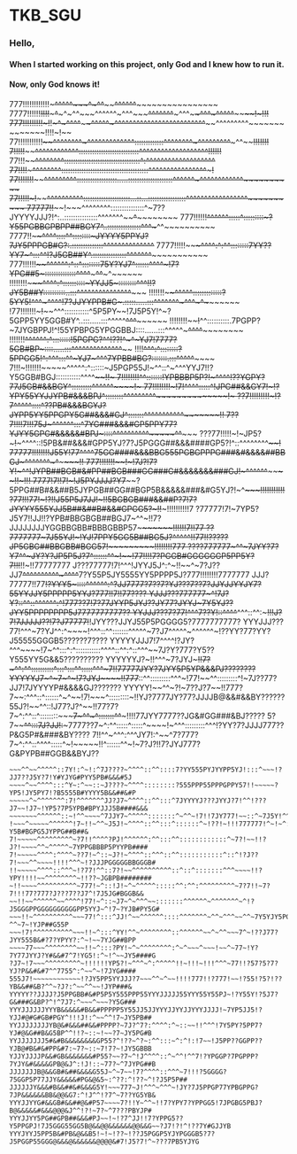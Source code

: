 # TKB_SGU
### Hello,
#### When I started working on this project, only God and I knew how to run it.
#### Now, only God knows it!
777!!!!!!!!!!!!~~~~~~~~~~~~~~~~~^^~~~~~~^~~^~~~~^~~~~~~~^~^~~^~~~~~~~~~~~~^~~^^^^^~~~~~~~~~~~~~~~~~~
7777!!!!!!~~!!!!~~~~~~~~~^~~~~~~~^~^^~~~^^^^^^~^^^~~~~~^^^^^^^~~~^^^~~~~^^^~^^^^^~~~~~~~~~~~~!~!!!~~
777!!!!!!!!!~~~!~~!~~~^~^^^^~~~~~~^^^^^~^^^^^^^^^^^^^^^^^^^^^^^^^~~~~^^^^^^^^^~~~~~~~~~~~~~~!!!!~!~~
77!!!!!!!!!!!~~~~~~~~~~^^^^^^^^~^^^^^^^^^^^^^:::::::::::::^^^^^^^^~^^^^^^^^^~~~~~~~~~^^~~~~~~!!!!!!!
7!!!!!~~~~~~~~~~~~~~~~~~^^^^^^^^^^^^:::::::::::::::::::::::::::^^^^^^^^^^^^^~~~~~~^^^^^^~~~~!!!!!!~~
77!!!~~~~~~~~~~~~~~~~~~~~^^^^^^^^::::::::::::::::::::::::::::::::::^:^^^^^^^^^^^^^^^^^^^~~~~~~~~~~~~
77!!!!~~~~~~~~~~~~~~~~~^^^^^^^^:::::::::::::::::::::::::::::::::::::::^^^~~^^^^^^^^^^^^^~~~~~~~~~~~!
77!!!!!!!~~~~~~~~^^^^~~^^^^^::::::::::::::::::.....::::::::::::::::::::^^^^^^~^^^^^^^^^^^^~~~~~~~~~~
77!!!!!~!~~~~~~~~^^^^^^^^^^:::::::::::::::::::::...::...:::::::::::::::::^^^^^^^^^^^^^^^^^~~~~~~~~~~
77777!!~~~~~~!~~~^^^^^^^^:::::::::::::::^~7??JYYYYJJJ?!^:..:::::::::::::::^^^^^^^~~~~~~^~~~~~~~~~~~~
777!!!!!!~~~~~~~~^^^^^^:::::^:::::::::~?Y55PGBBGPBPP##BGY7^..:::::::::::::::^^^~~~~~~~~~^^~~~~~~~~~~
7777!!~~~~~~~~~~~~^^^^::::^^::::::::~JYYYY5PPYJ?7JY5PPPGB#G?:.::::::::::::::^^^^^^^^^^^^^^~~~~~~~~~~
7777!!!!!~~~~~~~~~^^^^:^:^^::::::::7YY??YY7~^:::^^~~!?J5GB##Y^.:::::::::::::::^^^^^^~~^~~~~~~~~~~~~~
777!!!!!!~~~~~~^^^^^^:^::^::::::::75Y?YJ7^::::::^^^^~!7?YPG##5~::::::::::::::^^^^~~~~~~~^^~~~^~~~~~~
!!!!!!!!~~~~~~~~~^^^^:^::::::::::~YYJJ5~::::::::^^^~~!!?JY5B##Y::::::::::..:::^^^^^^^^^^^^^^^~~~~~~~
!!!!!!!~~~~~~~~^^^^^:::::::::::::?5YY5!^^^~~~~~^^^^!7?JJYYPPB#G~.:::::.....:::^^^^^^^~^^^~^~~~~~~~~~
!77!!!!!!!~~~!~~~~^^^:::::::::::^5P5PY~~!7J5P5Y!^~?5GPP5YY5GGB#Y^..:::.....:::^^^^^~~~~^^^~~~~~~~~~~
!!!!!!!!~~~~~~!~~~~^^::::::::::.7PGPP?~7JYGBPPJ!^!55YPBPG5YPGGBBJ::::......:::^^^^^~~~^^^^~~~~~~~~~~
!!!!!!!~~~~~~~~^^^^^^:^::::::::!5PGPG?^^~~!??!^~^~YJ7!7777?5GB#BP~::::.....:::^^^^^^^^^^^^^^~~~~~~~~
!!!!~~~~~~~~~~~~~~^^^:^::::::::?5PPGG5!^:^^^:::^^~YJ7~^^^7YPBB#BG?:::::::.:::^^^^^~~~~~~~~~~~~~~~~~~
7!!!~!!!!!!!~~~~~^^^^^:^::::::~J5PGP55J!~^^::^~^^^YYJ7!!?Y5GGB#BGJ:::::::::::^^^^~~~~~~~~~~~~~~~~!!~
7!!!!!!!!~~~~~~~~~~~~^^:::::::!YPBBBP5P?!~^^^^!??YGPY?77J5GB#&&BGY^:::::::::^^^^^^~~~~~~~~~~~~~~~~!~
77!!!!!!!!~~~~~!7!~~^^^^:::::^!JPG##&&GY7!~~~!?YPY55YYJJYPB#&&&BPJ^::::::::^^^^^^^^^~~~~~~~~~~~~~~!~
??7!!!!!!!!!~~~!?7~~^^^^^::::^??PB#&&&BGYJ?JYPP5YY5PPGPY5G##&&&#GJ^:::::::^^^^^^^^^~~^^~~~~~~~~~~~!!
7??7!!!!7!!!~~75J~~~^^^^^^:::^7YG###&&&#GP5PPY77?YJYY5GPG#&&&&&#BPJ~::::^^^^^^^^~~~~^^~~~~~^^~~~~~~~
???77!!!!!~!~JP5?~~~!~~~^^^^::!5PB&##&&&#GPP5YJ?7?J5PGGG##&&&####GP5?!^::^^^^^^^^~~~~~~~~~~~~~~~~~~!
77777!!!!!!!!J55Y!~~77~~~~^^^^75GG####&&&BBG555PGBGPPPG###&#&&&&##BBGJ~^^^^^^^~~~^~~~~~~~~~~~~~~~~!!
777!!!!!!!~~!~!7J?!7?Y!~~~^^!JYPB##BGB#&#PP##BGB###GG###G#&&&&&&&###GJ!~^^^^^^~~~~~~~~~~~~!!~!~~~~!!
7777!7!!7!~!J5PYJJJJ?Y7~~~~?5PPG##B#&&##B5JYPGB##GG##BGP5B&&&&&###&#G5YJ?!~^~~~~~~~~~~~~~!!!!!!!!!!!
?77!!!77!~!?!!J55P5J7JJ!~!!5BGBGB###&&##P?7!7?JYYYY555YJJ5B##&##B#&&#GPGG5?~~~~~~~~~!!~~~!!!!!!!!!!7
?77777!7!~7YP5?J5Y7!!JJ!!?YPB#BBGBGB##BGJ7~^^~!!7?JJJJJJJJYGGBBGBB#BBBGBBP57~~~~~~~~~~~~~!!!!!!7!!77
??7777777~~~7J55YJ!~!YJ!7PPY5GG5B##BG5J?~~^^^^^!!77!!?????JP5GBG##BBGBB#BGG57!~~~~~~~~~~~!!!!!!!!777
????777777~^^~7JYY?7?Y7^^~JY?Y?JP5P5J?7^::::::^^~!~~!77!!!!7?PGGB#GGGGGGP5PP5Y?7!!!~~~~!!~!!77777777
J???77777!7!^^^!JYYJ5J^:^~!!~~^~7?J??JJ7~~^^^^^^^^^^~^^^^~~7?Y55P5JY5555YY5PPPP5J?777!!!!!!!!7777777
JJJ?77777!!77~~!?YYY5~::::^^^^^^:^?JJ7777?7??7?YJ???7??7?JJYJJYYJY7?55YYJJY5PPPPP5YYJ?777!!7!!77????
YJJJ???777777~^!7J?Y?::^^::^^^^^^:^!777??7!7?77JYYP5JYJ??JY77?JYYJ~7Y5YJ??JYY5PPPPPPPP5J7777777777??
YYJJJ???7?77!^^^7??Y!::^^^^~~^^^::^^:~~~!!!J?7!7JJJJJ??!7?J77777!~~!JYY???JJYJ55P5PGGGG5?7777777777?
YYYJJJ???77!^^^~7?YJ^^:^~~~~!^^^::^^:::::::^^^^^~7?J7^^^^^~^^^^^^~!??YY?77?YY?J55555GGGB5??????7????
YYYYYJJJ7!7^^^^!?JY?^^^~~~~!7~^^:::^:^:::::::::::^^^^::^^:^::^^^~~7J?Y?777?Y5??Y555YY5G&&5??????????
YYYYYYJ?~!!^^^~7?JYJ~~~~~!!7?~^^:^^::::::::::^:::~~^:::^^:::::^^^~7!!77777JYY?7JYY5P5YP&&&PJ????????
YYYYYJ7~^~7~^~!7?JYJ~~~~!!777~~::^^:::::::::^^^~!77!~~^^:::::::::^!~7J??77?JJ7!7JYYYYP#&&&&GJ???????
YYYYY!~~^^~?!~7??J?7~~!!777?7~~:^^^::^::::::^~^~~!7!~~~^:::::::::~!!YJ?7777JY?77?JJJJB@&&#&&BY??????
55J?!~~^^::!J77?J?^~~!!77?7?7~^:^^::^::::::::~~~~~7~^^~^:::::::^^~~~!!!!77JYY7777??JG&#GG###&BJ?????
5?7~~~~^^:::7J?JJ!:~~~7777??7~^:^^:::::^:::::^~~~~!~^^^:::::::::^^^!?YY?7?JJJJ777??P&G5P#&###&BY????
7!!^^~^^^:^^^JY7!:^~~^7?777?7~^:^^::^^^^:::::^~!~~~~~!!^::::::^^~!~7?J?!!7?JYJ777?G&PYPB##GGB&&BYJ??
~~~^^~^^:^^^:~?!7:^~~:~??????!~^^^::^:::::::~77!!77!7?YJ!^^^:::^^^~!?J?!!7JY5?777G#YJ5B#GP5PB&&@#Y??
~~~^^~~^^^^^::7Y!:^~!:^7J????~^^^^::^^::::7?YY555PYJYYPP5YJ!:::^~~~!?JJ7??J5Y?7!Y#YJYG#PYY5PB#&&&#5J
~~~~^~~^^^^:::^Y~:^~~::~J????~^^^^::::::::?555PPP55PPPGPPY57!!~~~~~?YP5!JY5PY7!?B5555B#YYYY5B&&##&#P
~~~~~^~^^^^^^^:7!^^^^^^^JJ?J7~^^^^::^^:::^7JYYYYJ???JYYJ?7!^^!???J7~~!J7~!YP5?7P5YPB#BPYJJJ5B####&&&
~~~~~~~^^^^^^::~!^^~~~~^7JJY7~^^^^^:::::::^~^^~!7!!7JY777!~~::^~7J5Y!^^^~!!7JYYPYYP##P5YYJJ5B####&&&
!~~~^~~~~~^^^^^^!7~!!~^^~J5J!~^^^^::^^:::^::::::^~!??!~!!!777777!^~!~^:^^^~~~!7?Y5B#BGPG5JYPPG##B##&
7!~~~~~^^^^^^^^^~?7!!^^^^?PJ!^^^^^^:^^:::^^::::::::::::^~7?!~~!!?J?!~~~~^^~^^^^^~7YPPGBBBP5PYYPB####
7!~~~~~^^^^:^^^^~??7!~^::~J?!~^^^^::^^^::^^:::::::::::^::^!?J??7!~~~^^~~~~!!!!^^^~!?JJJPGGGGGBBGGGB#
!!~~~~~^^^^::^^^~!?77!^^::7?!~~^^^^^^^^^^::^::^:::::::^^^~~~~!!?YPY!!!!~~^^^^^^^^~!!??~JGBPB########
~!!~~~~^^^^^^^^^^~777!~^::!J!~^~^^^^^:::::^^:^^:^^^^^^^^^~7?7!!~7?7!!!77?777?J???7??J7^!7J5JG#BGGB&&
~~!!~~^^^^^^~~^^^^!77!~^::~J7~^~^^^~~:::::::^^^^^^~^^^^^^^~^!?J5GGGPPGGGGGGGGGGPP5YYJ~^!7~?YJB#PY5G#
~~~!!~^^^^^^^^^^~~~77!^:::^JJ!^~~^^^^^^::::^^^^^^^~^^~^^^~~^^~7Y5YJY5PGGGGGBBY5PPP5Y?^^~7~!YJP##G55P
~~~!7!^^^^^^^^^^~~~!!~^:::^YY!^^~^^^^^^^^::^^^^^^~~^~^^~~~7^~!??J77?JYY555B&#?7?YPYY?:^~!~~7YJG##BPP
~~~~77~~~^^^^^^^^~~!!~^:::?PY!~^~^^^^^^^^:^~^~~~^~~~!~~^~77~!Y?7Y77JYYJ?Y#&&#7^7!YG5!:^~!^~~JY5####G
?J7~!7~~~^^^^^^^^^~!!!!!!YP5?!~^^^~^:^^^^^!!~!!!~!!!^^^~77!!?57?5?7?YJ?P&&#&#7^^7755^:^~~^~!7JYG####
555J7!~~~~~~~~~~~~!?JY5PP5YYJJJ?7~~~^^~^~~!!!!777!!?777!~~!?55!?5?!??YB&&##&B?^^~?J?:^~~^^~~!JYP###&
YYYYY??JJJJ?J5PPGBB#&#P5P5Y555PPP55YYYJJJJJ55YYY55Y55PJ~!?Y55Y!?5J7?G&###G&BP?^!^7J7:^~~~^~~~?Y5G###
YYYJJJJJJYYYB&&&&&#B&&#PPPPP5Y55JJ5JJYYYJJYYJJYYYJJJJ!~7YP5JJ5!?YJJ#@#G#GB#PGY^!!!J!:^~~^^!7~JY5PB##
YYJJJJJJJJYB@&#&&&##&&#PPPP?~7J?^7?:^^^^:^~::~~!!^^^!7Y5PY?5PP7?YJ#@&G##B&G5BP^^!!?~::~!~~?7~JY5PG#B
YYJJJJJJJ5#&#B&&&&&&&&GP55?^!??~^?~:^^:::~^:^!:!7~~!J5PP??GGPP??YJB@#B&#&#PP&#7:~7?~::~7!7?~!JY5GBBB
YJJYJJJJP&&#GB&&&&&&&#P55?~~?7~^!J^^^^::^~^^!^^7!?YPGGP?7PGPPP?7YJY&#&&&&GPB@&J^:!J!::~77?~^7JYPG##B
JJJJJJJB@&&GB#&##&&&&G55J~^~7~~!7?^^^^::^^^~7!!!?5GGGG?75GGP5P77JJY&&&&&#PG&@&5~:^??:^!??~^!?J5P5P##
JJJJJJY&&&#B&&##&#&&&G5Y!~~~777~J!^^^~^^^~!JY?7J5PPGP77YPBGPPG?7JP&&&&&&BB&@@&G7:^!J^^!?7^~7??YG5YB&
YYYJJYYG#&&GB#&&##@&#P57~~~~7?!!Y~^^~!!7?YPY7?YPPGG5!7JPGBG5PBJ?B@&&&&&#&&&@@@&J^^!?!~7?~^7???PBYJP#
YYYJJYY5PG##GPB##&&&#PJ~~!~!?7^JJ!!7?YPPG5??Y5PPGPJ!7J5GGG55GG5B@&&@@&&&&&&@@&&G~~?J7!?!^!??7Y#GJJYB
YYYJYYJ5PP5B&#PB&@&&B5!~!~!??~!??J5PGGP5YJYPGGGB5?7?J5PGGP55GGG@&&&@&&&&&&@@@@&#7!J5?7!^~???7PB5YJYG
